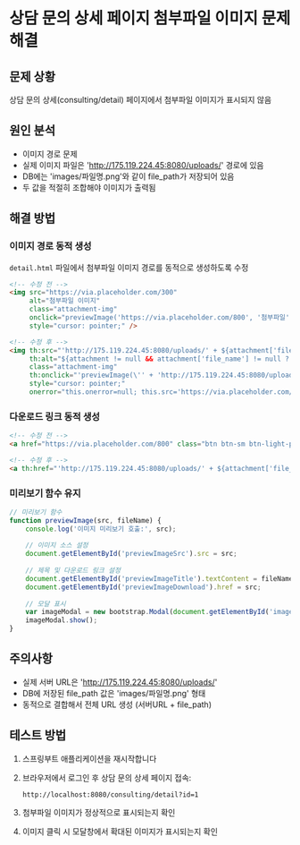 # 상담 문의 상세 페이지 첨부파일 이미지 문제 해결

## 문제 상황

상담 문의 상세(consulting/detail) 페이지에서 첨부파일 이미지가 표시되지 않음

## 원인 분석

- 이미지 경로 문제
- 실제 이미지 파일은 'http://175.119.224.45:8080/uploads/' 경로에 있음
- DB에는 'images/파일명.png'와 같이 file_path가 저장되어 있음
- 두 값을 적절히 조합해야 이미지가 출력됨

## 해결 방법

### 이미지 경로 동적 생성

`detail.html` 파일에서 첨부파일 이미지 경로를 동적으로 생성하도록 수정

```html
<!-- 수정 전 -->
<img src="https://via.placeholder.com/300" 
     alt="첨부파일 이미지" 
     class="attachment-img"
     onclick="previewImage('https://via.placeholder.com/800', '첨부파일')"
     style="cursor: pointer;" />

<!-- 수정 후 -->
<img th:src="'http://175.119.224.45:8080/uploads/' + ${attachment['file_path']}" 
     th:alt="${attachment != null && attachment['file_name'] != null ? attachment['file_name'] : '첨부파일 이미지'}"
     class="attachment-img"
     th:onclick="'previewImage(\'' + 'http://175.119.224.45:8080/uploads/' + ${attachment['file_path']} + '\', \'' + (${attachment['file_name'] != null ? attachment['file_name'] : '첨부파일'}) + '\')'"
     style="cursor: pointer;" 
     onerror="this.onerror=null; this.src='https://via.placeholder.com/300'; console.error('이미지 로드 실패:', this.src);"/>
```

### 다운로드 링크 동적 생성

```html
<!-- 수정 전 -->
<a href="https://via.placeholder.com/800" class="btn btn-sm btn-light-primary w-100 btn-download" download="첨부파일.jpg">

<!-- 수정 후 -->
<a th:href="'http://175.119.224.45:8080/uploads/' + ${attachment['file_path']}" class="btn btn-sm btn-light-primary w-100 btn-download" th:download="${attachment != null && attachment['file_name'] != null ? attachment['file_name'] : '첨부파일.jpg'}">
```

### 미리보기 함수 유지

```javascript
// 미리보기 함수
function previewImage(src, fileName) {
    console.log('이미지 미리보기 호출:', src);
    
    // 이미지 소스 설정
    document.getElementById('previewImageSrc').src = src;
    
    // 제목 및 다운로드 링크 설정
    document.getElementById('previewImageTitle').textContent = fileName || '이미지';
    document.getElementById('previewImageDownload').href = src;
    
    // 모달 표시
    var imageModal = new bootstrap.Modal(document.getElementById('imagePreviewModal'));
    imageModal.show();
}
```

## 주의사항

- 실제 서버 URL은 'http://175.119.224.45:8080/uploads/'
- DB에 저장된 file_path 값은 'images/파일명.png' 형태
- 동적으로 결합해서 전체 URL 생성 (서버URL + file_path)

## 테스트 방법

1. 스프링부트 애플리케이션을 재시작합니다

2. 브라우저에서 로그인 후 상담 문의 상세 페이지 접속:
   ```
   http://localhost:8080/consulting/detail?id=1
   ```

3. 첨부파일 이미지가 정상적으로 표시되는지 확인

4. 이미지 클릭 시 모달창에서 확대된 이미지가 표시되는지 확인

